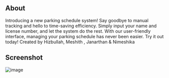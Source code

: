 ## About
Introducing a new parking schedule system! Say goodbye to manual tracking and hello to time-saving efficiency. Simply input your name and license number, and let the system do the rest. With our user-friendly interface, managing your parking schedule has never been easier. Try it out today!
Created by Hizbullah, Meshith , Janarthan & Nimeshika
## Screenshot
![image](https://user-images.githubusercontent.com/71543277/225739885-02026357-77d6-4934-8ff3-4adc1f5edfdb.png)
